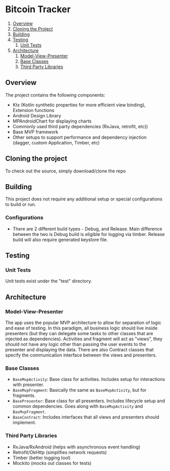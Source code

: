 # Bitcoin Tracker

1. [Overview](#overview)
1. [Cloning the Project](#cloning-the-project) 
1. [Building](#building)
1. [Testing](#testing)
    1. [Unit Tests](#unit-tests)
1. [Architecture](#architecture)
    1. [Model-View-Presenter](#model-view-presenter)
    1. [Base Classes](#base-classes)
    1. [Third Party Libraries](#third-party-libraries)

## Overview
The project contains the following components:
-   Ktx (Kotlin synthetic properties for more efficient view binding), Extension functions
-   Android Design Library
-   MPAndroidChart for displaying charts
-   Commonly used third party dependencies (RxJava, retrofit, etc))
-   Base MVP framework
-   Other setups to support performance and dependency injection (dagger, custom Application, Timber, etc)

## Cloning the project
To check out the source, simply download/clone the repo 

## Building
This project does not require any additional setup or special configurations to build or run.

### Configurations
- There are 2 different build types - Debug, and Release. Main difference between the two is Debug build is eligible for logging via timber. Release build will also require generated keystore file.

## Testing
### Unit Tests
Unit tests exist under the "test" directory. 

## Architecture
### Model-View-Presenter
The app uses the popular MVP architecture to allow for separation of logic and ease of testing. In this paradigm, all business logic should live inside presenters (but they can delegate some tasks to other classes that are injected as dependencies). Activities and fragment will act as "views", they should not have any logic other than passing the user events to the presenter and displaying the data. There are also Contract classes that specify the communication interface between the views and presenters.  

### Base Classes
- `BaseMvpActivity`: Base class for activities. Includes setup for interactions with presenter.
- `BaseMvpFragment`: Basically the same as `BaseMvpActivity`, but for fragments.
- `BasePresenter`: Base class for all presenters. Includes lifecycle setup and common dependencies. Goes along with `BaseMvpActivity` and `BasMvpFragment`.
- `BaseContract`: Includes interfaces that all views and presenters should implement.

### Third Party Libraries
- RxJava/RxAndroid (helps with asynchronous event handling)
- Retrofit/OkHttp (simplifies network requests)
- Timber (better logging tool)
- Mockito (mocks out classes for tests)
